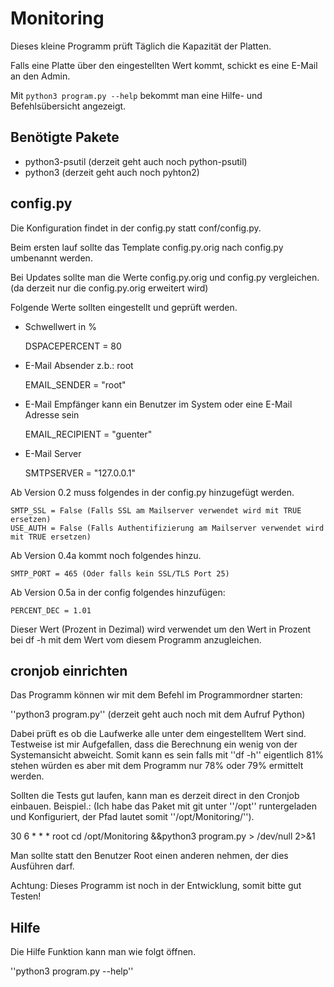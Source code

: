 # Monitoring

Dieses kleine Programm prüft Täglich die Kapazität der Platten.

Falls eine Platte über den eingestellten Wert kommt, schickt es eine E-Mail an den Admin.

Mit ```python3 program.py --help``` bekommt man eine Hilfe- und Befehlsübersicht angezeigt.

## Benötigte Pakete
* python3-psutil (derzeit geht auch noch python-psutil)
* python3 (derzeit geht auch noch pyhton2)


## config.py

Die Konfiguration findet in der config.py statt conf/config.py.

Beim ersten lauf sollte das Template config.py.orig nach config.py umbenannt werden.

Bei Updates sollte man die Werte config.py.orig und config.py vergleichen. (da derzeit nur die config.py.orig erweitert wird)

Folgende Werte sollten eingestellt und geprüft werden.


* Schwellwert in %
    
    DSPACEPERCENT = 80 

* E-Mail Absender z.b.: root
    
    EMAIL_SENDER = "root"

* E-Mail Empfänger kann ein Benutzer im System oder eine E-Mail Adresse sein
    
    EMAIL_RECIPIENT = "guenter"

* E-Mail Server
    
    SMTPSERVER = "127.0.0.1"

Ab Version 0.2 muss folgendes in der config.py hinzugefügt werden.

    SMTP_SSL = False (Falls SSL am Mailserver verwendet wird mit TRUE ersetzen)
    USE_AUTH = False (Falls Authentifizierung am Mailserver verwendet wird mit TRUE ersetzen)

Ab Version 0.4a kommt noch folgendes hinzu.

    SMTP_PORT = 465 (Oder falls kein SSL/TLS Port 25)

Ab Version 0.5a in der config folgendes hinzufügen:
    
    PERCENT_DEC = 1.01

Dieser Wert (Prozent in Dezimal) wird verwendet um den Wert in Prozent bei df -h mit dem Wert vom diesem Programm anzugleichen.


## cronjob einrichten

Das Programm können wir mit dem Befehl im Programmordner starten:

''python3 program.py'' (derzeit geht auch noch mit dem Aufruf Python)

Dabei prüft es ob die Laufwerke alle unter dem eingestelltem Wert sind.
Testweise ist mir Aufgefallen, dass die Berechnung ein wenig von der Systemansicht abweicht.
Somit kann es sein falls mit ''df -h'' eigentlich 81% stehen würden es aber mit dem Programm nur 78% oder 79% ermittelt werden.

Sollten die Tests gut laufen, kann man es derzeit direct in den Cronjob einbauen.
Beispiel.: (Ich habe das Paket mit git unter ''/opt'' runtergeladen und Konfiguriert, der Pfad lautet somit ''/opt/Monitoring/'').

30 6    * * *   root    cd /opt/Monitoring &&python3 program.py > /dev/null 2>&1 <oder python program.py>

Man sollte statt den Benutzer Root einen anderen nehmen, der dies Ausführen darf.

Achtung: Dieses Programm ist noch in der Entwicklung, somit bitte gut Testen!


## Hilfe

Die Hilfe Funktion kann man wie folgt öffnen.

''python3 program.py --help''

